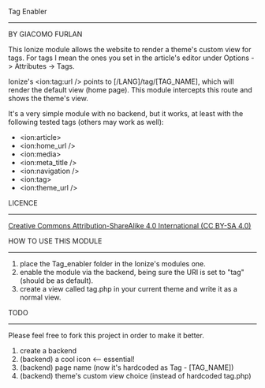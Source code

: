 Tag Enabler
***********
BY GIACOMO FURLAN

This Ionize module allows the website to render a theme's custom view for tags. For tags I mean the ones you set in the article's editor under Options -> Attributes -> Tags.

Ionize's \<ion:tag:url /> points to [/LANG]/tag/[TAG_NAME], which will render the default view (home page). This module intercepts this route and shows the theme's view.

It's a very simple module with no backend, but it works, at least with the following tested tags (others may work as well):

- \<ion:article>
- \<ion:home_url />
- \<ion:media>
- \<ion:meta_title />
- \<ion:navigation />
- \<ion:tag>
- \<ion:theme_url />

LICENCE
*******
[Creative Commons Attribution-ShareAlike 4.0 International (CC BY-SA 4.0)](http://creativecommons.org/licenses/by-sa/4.0/deed.en "CC BY-SA 4.0")

HOW TO USE THIS MODULE
**********************

1. place the Tag_enabler folder in the Ionize's modules one.
2. enable the module via the backend, being sure the URI is set to "tag" (should be as default).
3. create a view called tag.php in your current theme and write it as a normal view.

TODO
****
Please feel free to fork this project in order to make it better.

1. create a backend
2. (backend) a cool icon <-- essential!
3. (backend) page name (now it's hardcoded as Tag - [TAG_NAME])
4. (backend) theme's custom view choice (instead of hardcoded tag.php)